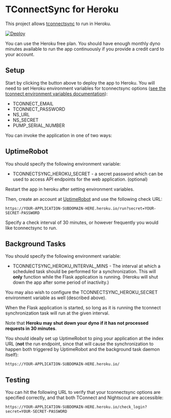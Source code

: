 # TConnectSync for Heroku

This project allows [tconnectsync][tconnectsync] to run in Heroku.

[![Deploy](https://www.herokucdn.com/deploy/button.svg)](https://heroku.com/deploy?template=https://github.com/jwoglom/tconnectsync-heroku)

You can use the Heroku free plan.
You should have enough monthly dyno minutes available to run the app continuously
if you provide a credit card to your account.

## Setup

Start by clicking the button above to deploy the app to Heroku.
You will need to set Heroku environment variables for tconnectsync options
([see the tconnect environment variables documentation][tconnect-installation]):

* TCONNECT_EMAIL
* TCONNECT_PASSWORD
* NS_URL
* NS_SECRET
* PUMP_SERIAL_NUMBER

You can invoke the application in one of two ways:

## UptimeRobot
You should specify the following environment variable:

* TCONNECTSYNC_HEROKU_SECRET - a secret password which can be used to access
  API endpoints for the web application. (optional)

Restart the app in heroku after setting environment variables.

Then, create an account at [UptimeRobot][uptimerobot] and use the following
check URL:

```
https://YOUR-APPLICATION-SUBDOMAIN-HERE.heroku.io/run?secret=YOUR-SECRET-PASSWORD
```

Specify a check interval of 30 minutes, or however frequently you would like tconnectsync to run.


## Background Tasks
You should specify the following environment variable:

* TCONNECTSYNC_HEROKU_INTERVAL_MINS - The interval at which a scheduled task should
  be performed for a synchronization. This will **only** function while the Flask
  application is running. (Heroku will shut down the app after some period of
  inactivity.)

You may also wish to configure the TCONNECTSYNC_HEROKU_SECRET environment variable
as well (described above).

When the Flask application is started, so long as it is running the tconnect
synchronization task will run at the given interval.

Note that **Heroku may shut down your dyno if it has not processed requests in
30 minutes**.

You should ideally set up UptimeRobot to ping your application at the index URL
(**not** the run endpoint, since that will cause the synchronization to happen
both triggered by UptimeRobot and the background task daemon itself):

```
https://YOUR-APPLICATION-SUBDOMAIN-HERE.heroku.io/
```


## Testing

You can hit the following URL to verify that your tconnectsync options are
specified correctly, and that both TConnect and Nightscout are accessible:

```
https://YOUR-APPLICATION-SUBDOMAIN-HERE.heroku.io/check_login?secret=YOUR-SECRET-PASSWORD
```


[tconnectsync]: https://github.com/jwoglom/tconnectsync
[tconnect-installation]: https://github.com/jwoglom/tconnectsync#installation
[uptimerobot]: https://uptimerobot.com/